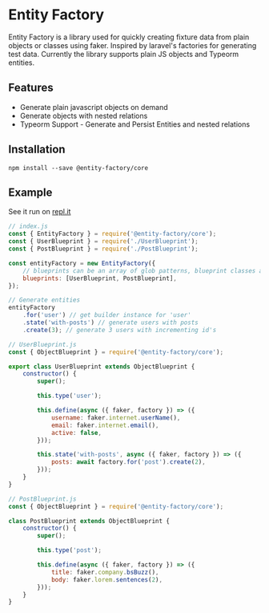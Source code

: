 # Entity Factory

Entity Factory is a library used for quickly creating fixture data from plain
objects or classes using faker. Inspired by laravel's factories for generating
test data. Currently the library supports plain JS objects and Typeorm entities.

## Features

-   Generate plain javascript objects on demand
-   Generate objects with nested relations
-   Typeorm Support - Generate and Persist Entities and nested relations

## Installation

```
npm install --save @entity-factory/core
```

## Example

See it run on [repl.it](https://repl.it/@jcloutz/entity-factory-js-example)

```javascript
// index.js
const { EntityFactory } = require('@entity-factory/core');
const { UserBlueprint } = require('./UserBlueprint');
const { PostBlueprint } = require('./PostBlueprint');

const entityFactory = new EntityFactory({
    // blueprints can be an array of glob patterns, blueprint classes and/or blueprint instances
    blueprints: [UserBlueprint, PostBlueprint],
});

// Generate entities
entityFactory
    .for('user') // get builder instance for 'user'
    .state('with-posts') // generate users with posts
    .create(3); // generate 3 users with incrementing id's
```

```javascript
// UserBlueprint.js
const { ObjectBlueprint } = require('@entity-factory/core');

export class UserBlueprint extends ObjectBlueprint {
    constructor() {
        super();

        this.type('user');

        this.define(async ({ faker, factory }) => ({
            username: faker.internet.userName(),
            email: faker.internet.email(),
            active: false,
        }));

        this.state('with-posts', async ({ faker, factory }) => ({
            posts: await factory.for('post').create(2),
        }));
    }
}
```

```javascript
// PostBlueprint.js
const { ObjectBlueprint } = require('@entity-factory/core');

class PostBlueprint extends ObjectBlueprint {
    constructor() {
        super();

        this.type('post');

        this.define(async ({ faker, factory }) => ({
            title: faker.company.bsBuzz(),
            body: faker.lorem.sentences(2),
        }));
    }
}
```
